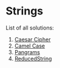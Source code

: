 # Strings

List of all solutions:

1. [Caesar Cipher](./CaesarCipher.java)
2. [Camel Case](./CamelCase.java)
3. [Pangrams](./Pangrams.java)
4. [ReducedString](./ReducedString.java)
